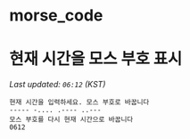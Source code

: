 # morse_code
# 현재 시간을 모스 부호 표시
<!-- MORSE_TIME_START -->
_Last updated: `06:12` (KST)_

```
현재 시간을 입력하세요. 모스 부호로 바꿉니다
----- -.... .---- ..---
모스 부호를 다시 현재 시간으로 바꿉니다
0612
```
<!-- MORSE_TIME_END -->
